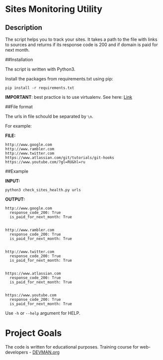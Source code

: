 # Sites Monitoring Utility

## Description

The script helps you to track your sites. It takes a path to the file with links to sources and returns if its response
code is 200 and if domain is paid for next month.

##Installation

The script is written with Python3.

Install the packages from requirements.txt using pip:

```
pip install -r requirements.txt
```

**IMPORTANT**: best practice is to use virtualenv. See here: [Link](http://docs.python-guide.org/en/latest/dev/virtualenvs/)

##File format

The urls in file schould be separated by `\n`.

For example:

**FILE:**

```
http://www.google.com
http://www.rambler.com
http://www.twitter.com
https://www.atlassian.com/git/tutorials/git-hooks
https://www.youtube.com/?gl=RU&hl=ru
```

##Example

**INPUT:**

```
python3 check_sites_health.py urls
```

**OUTPUT:**

```
http://www.google.com
  response_code_200: True
  is_paid_for_next_month: True


http://www.rambler.com
  response_code_200: True
  is_paid_for_next_month: True


http://www.twitter.com
  response_code_200: True
  is_paid_for_next_month: True


https://www.atlassian.com
  response_code_200: True
  is_paid_for_next_month: True


https://www.youtube.com
  response_code_200: True
  is_paid_for_next_month: True

```

Use `-h` or `--help` argument for HELP.

# Project Goals

The code is written for educational purposes. Training course for web-developers - [DEVMAN.org](https://devman.org)
